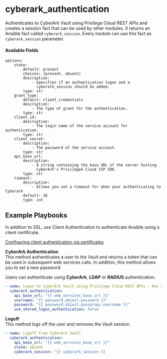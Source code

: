 # cyberark_authentication


Authenticates to CyberArk Vault using Privilege Cloud REST APIs and creates a session fact that can be used by other modules. It returns an Ansible fact called `cyberark_session`. Every module can use this fact as `cyberark_session` parameter.


#### Available Fields
```
options:
    state:
        default: present
        choices: [present, absent]
        description:
            - Specifies if an authentication logon and a
              cyberark_session should be added.
        type: str
    grant_type:
        default: client_credentials
        description:
            - The type of grant for the authentication.
        type: str
    client_id:
        description:
            - The login name of the service account for authentication.
        type: str
    client_secret:
        description:
            - The password of the service account.
        type: str
    api_base_url:
        description:
            - A string containing the base URL of the server hosting
              CyberArk's Privileged Cloud ISP SDK.
        type: str
    timeout:
        description:
            - Allows you set a timeout for when your authenticating to Cyberark
        default: 10
        type: int
```
## Example Playbooks

In addition to SSL, use Client Authentication to authenticate Ansible using a client certificate.

[Configuring client authentication via certificates](https://docs.cyberark.com/Product-Doc/OnlineHelp/PAS/Latest/en/Content/SDK/Configuring%20Client%20Authentication%20via%20Client%20Certificates.htm)

**CyberArk Authentication**<br/>
This method authenticates a user to the Vault and returns a token that can be used in subsequent web services calls. In addition, this method allows you to set a new password.

Users can authenticate using **CyberArk**, **LDAP** or **RADIUS** authentication.

```yaml
- name: Logon to CyberArk Vault using Privilege Cloud REST APIs - Not use_shared_logon_authentication
  cyberark_authentication:
    api_base_url: "{{ web_services_base_url }}"
    username: "{{ password_object.password }}"
    password: "{{ password_object.passprops.username }}"
    use_shared_logon_authentication: false
```
**Logoff**<br/>
This method logs off the user and removes the Vault session.

```yaml
- name: Logoff from CyberArk Vault
  cyberark_authentication:
    api_base_url: "{{ web_services_base_url }}"
    state: absent
    cyberark_session: "{{ cyberark_session }}
```
